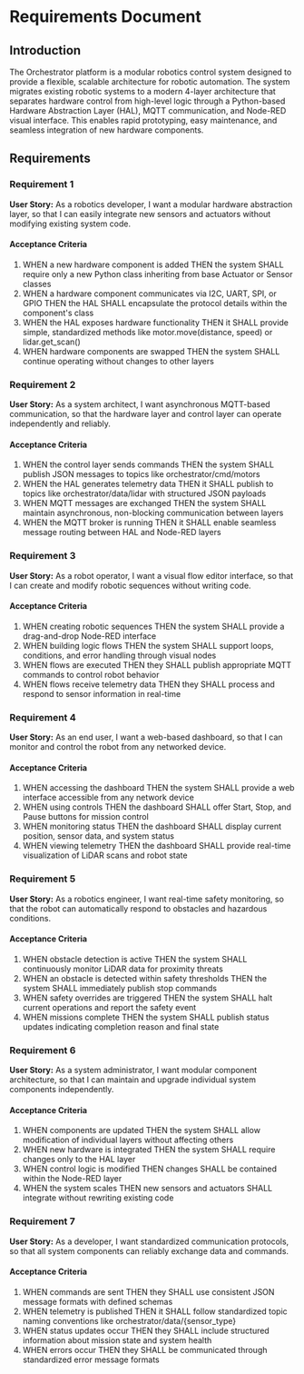 # Requirements Document

## Introduction

The Orchestrator platform is a modular robotics control system designed to provide a flexible, scalable architecture for robotic automation. The system migrates existing robotic systems to a modern 4-layer architecture that separates hardware control from high-level logic through a Python-based Hardware Abstraction Layer (HAL), MQTT communication, and Node-RED visual interface. This enables rapid prototyping, easy maintenance, and seamless integration of new hardware components.

## Requirements

### Requirement 1

**User Story:** As a robotics developer, I want a modular hardware abstraction layer, so that I can easily integrate new sensors and actuators without modifying existing system code.

#### Acceptance Criteria

1. WHEN a new hardware component is added THEN the system SHALL require only a new Python class inheriting from base Actuator or Sensor classes
2. WHEN a hardware component communicates via I2C, UART, SPI, or GPIO THEN the HAL SHALL encapsulate the protocol details within the component's class
3. WHEN the HAL exposes hardware functionality THEN it SHALL provide simple, standardized methods like motor.move(distance, speed) or lidar.get_scan()
4. WHEN hardware components are swapped THEN the system SHALL continue operating without changes to other layers

### Requirement 2

**User Story:** As a system architect, I want asynchronous MQTT-based communication, so that the hardware layer and control layer can operate independently and reliably.

#### Acceptance Criteria

1. WHEN the control layer sends commands THEN the system SHALL publish JSON messages to topics like orchestrator/cmd/motors
2. WHEN the HAL generates telemetry data THEN it SHALL publish to topics like orchestrator/data/lidar with structured JSON payloads
3. WHEN MQTT messages are exchanged THEN the system SHALL maintain asynchronous, non-blocking communication between layers
4. WHEN the MQTT broker is running THEN it SHALL enable seamless message routing between HAL and Node-RED layers

### Requirement 3

**User Story:** As a robot operator, I want a visual flow editor interface, so that I can create and modify robotic sequences without writing code.

#### Acceptance Criteria

1. WHEN creating robotic sequences THEN the system SHALL provide a drag-and-drop Node-RED interface
2. WHEN building logic flows THEN the system SHALL support loops, conditions, and error handling through visual nodes
3. WHEN flows are executed THEN they SHALL publish appropriate MQTT commands to control robot behavior
4. WHEN flows receive telemetry data THEN they SHALL process and respond to sensor information in real-time

### Requirement 4

**User Story:** As an end user, I want a web-based dashboard, so that I can monitor and control the robot from any networked device.

#### Acceptance Criteria

1. WHEN accessing the dashboard THEN the system SHALL provide a web interface accessible from any network device
2. WHEN using controls THEN the dashboard SHALL offer Start, Stop, and Pause buttons for mission control
3. WHEN monitoring status THEN the dashboard SHALL display current position, sensor data, and system status
4. WHEN viewing telemetry THEN the dashboard SHALL provide real-time visualization of LiDAR scans and robot state

### Requirement 5

**User Story:** As a robotics engineer, I want real-time safety monitoring, so that the robot can automatically respond to obstacles and hazardous conditions.

#### Acceptance Criteria

1. WHEN obstacle detection is active THEN the system SHALL continuously monitor LiDAR data for proximity threats
2. WHEN an obstacle is detected within safety thresholds THEN the system SHALL immediately publish stop commands
3. WHEN safety overrides are triggered THEN the system SHALL halt current operations and report the safety event
4. WHEN missions complete THEN the system SHALL publish status updates indicating completion reason and final state

### Requirement 6

**User Story:** As a system administrator, I want modular component architecture, so that I can maintain and upgrade individual system components independently.

#### Acceptance Criteria

1. WHEN components are updated THEN the system SHALL allow modification of individual layers without affecting others
2. WHEN new hardware is integrated THEN the system SHALL require changes only to the HAL layer
3. WHEN control logic is modified THEN changes SHALL be contained within the Node-RED layer
4. WHEN the system scales THEN new sensors and actuators SHALL integrate without rewriting existing code

### Requirement 7

**User Story:** As a developer, I want standardized communication protocols, so that all system components can reliably exchange data and commands.

#### Acceptance Criteria

1. WHEN commands are sent THEN they SHALL use consistent JSON message formats with defined schemas
2. WHEN telemetry is published THEN it SHALL follow standardized topic naming conventions like orchestrator/data/{sensor_type}
3. WHEN status updates occur THEN they SHALL include structured information about mission state and system health
4. WHEN errors occur THEN they SHALL be communicated through standardized error message formats